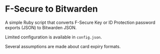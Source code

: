 # F-Secure to Bitwarden

A simple Ruby script that converts F-Secure Key or ID Protection password exports (JSON) to Bitwarden JSON.

Limited configuration is available in `config.json`.

Several assumptions are made about card expiry formats.